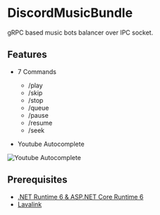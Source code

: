 # DiscordMusicBundle
gRPC based music bots balancer over IPC socket.

## Features

- 7 Commands
  - /play
  - /skip
  - /stop
  - /queue
  - /pause
  - /resume
  - /seek

- Youtube Autocomplete 

![Youtube Autocomplete](https://cdn.discordapp.com/attachments/929788993669845002/929789151505690624/Youtube_Autocomplete.gif)

## Prerequisites

- [.NET Runtime 6 & ASP.NET Core Runtime 6](https://dotnet.microsoft.com/en-us/download/dotnet/6.0)
- [Lavalink](https://github.com/freyacodes/Lavalink)
